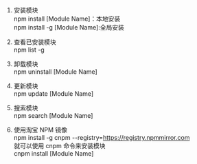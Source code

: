 
1. 安装模块  
    npm install [Module Name]：本地安装  
    npm install -g [Module Name]:全局安装  


2. 查看已安装模块  
   npm list -g

3. 卸载模块  
   npm uninstall [Module Name]  

4. 更新模块  
   npm update [Module Name]

5. 搜索模块  
   npm search [Module Name]

6. 使用淘宝 NPM 镜像  
   npm install -g cnpm --registry=https://registry.npmmirror.com  
   就可以使用 cnpm 命令来安装模块  
   cnpm install [Module Name]  
